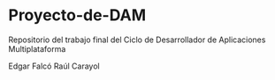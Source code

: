 # Proyecto-de-DAM
Repositorio del trabajo final del Ciclo de Desarrollador de Aplicaciones Multiplataforma

Edgar Falcó
Raúl Carayol
